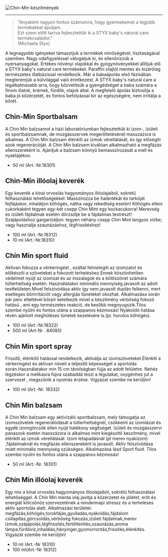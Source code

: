 ![Chin-Min készítmények](/images/cikkek/baby.jpg)

* * *

> "Anyaként nagyon fontos számomra, hogy gyermekemet a legjobb termékekkel ápoljam.  
> Ezt szem előtt tartva fejlesztettük ki a STYX baby's natural care termékcsaládot."  
> (Michaela Styx)

A legnagyobb igényeket támasztjuk a termékek minőségével, tisztaságával szemben. Nagy odafigyeléssel válogatjuk ki, és ellenőrizzük a nyersanyagokat. Értékes növényi olajokkal és gyógynövényekkel állítjuk elő a STYX baby's natural care termékeket. Paraffin olajtól mentes és kizárólag természetes illatbázissal rendelkezik. Már a babaápolás első fázisában megteremjük a külvilággal való érintkezést. A STYX baby's natural care a legalkalmasabb arra, hogy közvetítsük a gyengédséget a baba számára a finom illatok, krémek, fürdők, olajok által. A megfelelő ápolás biztosítja a baba jó közérzetét, és fontos befolyással bír az egészségére, nem irritálja a bőrét.


## Chin-Min Sportbalsam

A Chin Min balzsamot a házi laboratóriumban fejlesztettük ki izom-, ízületi és sportbalzsamnak, de mozgásszervek megerőltetésénél masszázsra is alkalmas. A Chin Min balzsam élénkíti az izmok vérellátását, és így elősegíti azok regenerációját. A Chin Min balzsam kiválóan alkalmazható a megfázás ellenszereként is. Ajánljuk a balzsam könnyű bemasszírozását a mell és nyaktájékon.

*   50 ml (Art.-Nr.18301)


## Chin-Min illóolaj keverék

Egy keverék a kínai orvoslás hagyományos illóolajaiból, sokrétű felhasználási lehetőségekkel: Masszírozza be halántékát és tarkóját fejfájáskor, inhaláljon köhögés, nátha vagy rekedtség esetén! Köhögés elleni cukorkaként tegyen egy-két csepp Chin Mint egy kockacukorra! Merevség és ízületi fájdalmak esetén dörzsölje be a fájdalmas testrészt! Szájápoláshoz gargarizáljon: tegyen néhány csepp Chin Mint langyos vízbe; vagy használja szaunázáshoz, légfrissítéshez!

*   100 ml (Art.-Nr.18312)
*   10 ml (Art.-Nr.18310)


## Chin Min sport fluid

Aktívan fokozza a vérkeringést , ezáltal felmelegíti az izomzatot és előkészíti a szöveteket a fokozott terheléshez.Ennek köszönhetően védelmet nyújt az izomzat és az ínszalagok és a kötőszövet számára túlterheltség esetén. Használatakor minimális mennyiség javasolt az adott testfelületen.Mivel felszívódása aktív így nem javasolt duplán felkenni, mert esetleges bőrirritációt vagy allergiás tüneteket okozhat. Alkalmazása során pár perc elteltével bőrpír keletkezik mivel a készítmény vérbőség fokozó hatású , ami egy természetes reakció, de kesőbb megnyugszik.Tilos szembe nyúlni és fontos utána a szappanos kézmosás! Nyákoldó hatása révén ajánlott meghüléses tünetek kezelésére is.(pl. hurutos köhögés).

*   100 ml (Art.-Nr.18322)
*   500 ml (Art-Nr . 84085)


## Chin Min sport spray

Frissítő, élénkítő hatással rendelkezik, aktiválja az izomszöveteket.Élénkíti a vérkeringést és aktívan növeli a teljesítő képességet a sportolás során.Használatakor min 15 cm távolságban fújja az adott felületre. Nehéz légzéskor a mellkasra fújva szabaddá teszi a légutakat, oxygénhez jut a szervezet , megszűnik a nyomás érzése. Vigyázat szembe ne kerüljön!

*   100 ml (Art.-Nr. 18332)


## Chin Min balzsam

A Chin Min balzsam egy aktivizáló sportbalzsam, mely támogatja az izomszövetek regenerálódását a túlterheltségnél, csökkenti az izomlázat és egyéb izomgörcsök ellen nyújt hatékony segítséget. Izületi és mozgásszervi panaszok esetén masszázsra is alkalmas mint kiegészítő keszítmény, mivel élénkíti az izmok vérellátását. Izom letapadásnál (pl merev nyakizom) ,fájdalmaknál és megfázás ellenszereként is javasolt. Aktív felszívódása miatt minimális mennyiség szükséges. Alkalmazása lásd Sport fluid. Tilos szembe nyúlni és fontos utána a szappanos kézmosás!

*   50 ml (Art.-Nr. 18301)


## Chin Min illóolaj keverék

Egy mix a kínai orvoslás hagyományos illóolajaiból, sokrétű felhasználási lehetőséggel. A Chin Min menta olaj javítja a közérzetet és jólétet, erőt és energiát kölcsönöz szervezetének a mindennapi stressz és a terheléses aktív sportolás alatt. Alkalmazási területei: megfázás,köhögés,torokfájás,gyulladás,nyákoldás,fájdalom csillapítás,görcsoldás,vérbőség fokozás,izületi fájdalmak,merev izmok,szájápolás,légfrissítés,fertőtlenítés,szaunázás,aroma lámpa,fürdővíz,inhalálás,hányinger,gyomorrontás,frissítés,élénkítés. Vigyázat szembe ne kerüljön!

*   10 ml (Art.-Nr 18310)
*   100 ml(Art.-Nr 18312)